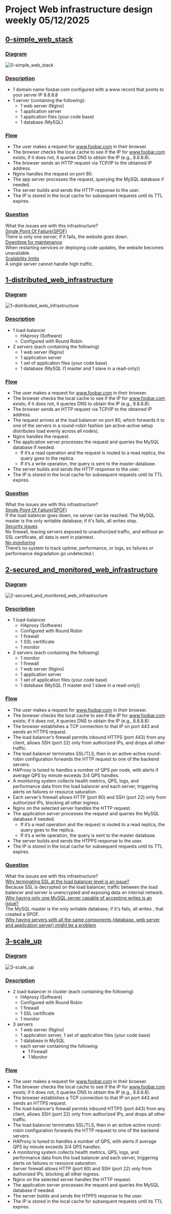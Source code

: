 # **Project Web infrastructure design weekly 05/12/2025**

## <u>**0-simple_web_stack**</u>
### <u>Diagram</u>
![0-simple_web_stack](./0-simple_web_stack.jpg)

### <u>Description</u>
* 1 domain name foobar.com configured with a www record that points to your server IP 8.8.8.8
* 1 server (containing the following):
	* 1 web server (Nginx)
	* 1 application server
	* 1 application files (your code base)
	* 1 database (MySQL)

### <u>Flow</u>
* The user makes a request for www.foobar.com in their browser.
* The browser checks the local cache to see if the IP for www.foobar.com exists; if it does not, it queries DNS to obtain the IP (e.g., 8.8.8.8).
* The browser sends an HTTP request via TCP/IP to the obtained IP address.
* Nginx handles the request on port 80.
* The app server processes the request, querying the MySQL database if needed.
* The server builds and sends the HTTP response to the user.
* The IP is stored in the local cache for subsequent requests until its TTL expires.

### <u>Question</u>
 What the issues are with this infrastructure?\
<u>Single Point Of Failure(SPOF)</u>\
There is only one server; if it fails, the website goes down.\
<u>Downtime for maintenance</u>\
When restarting services or deploying code updates, the website becomes unavailable.\
<u>Scalability limits</u>\
A single server cannot handle high traffic.


## <u>**1-distributed_web_infrastructure**</u>
### <u>Diagram</u>
![1-distributed_web_infrastructure](./1-distributed_web_infrastructure.jpg)

### <u>Description</u>
* 1 load-balancer
	* HAproxy (Software)
	* Configured with Round Robin
* 2 servers (each containing the following)
	* 1 web server (Nginx)
	* 1 application server
	* 1 set of application files (your code base)
	* 1 database (MySQL (1 master and 1 slave in a read-only))

### <u>Flow</u>
* The user makes a request for www.foobar.com in their browser.
* The browser checks the local cache to see if the IP for www.foobar.com exists; if it does not, it queries DNS to obtain the IP (e.g., 8.8.8.8).
* The browser sends an HTTP request via TCP/IP to the obtained IP address.
* The request arrives at the load balancer on port 80, which forwards it to one of the servers in a round-robin fashion (an active-active setup distributes load evenly across all nodes).
* Nginx handles the request.
* The application server processes the request and queries the MySQL database if needed.
	* If it’s a read operation and the request is routed to a read replica, the query goes to the replica.
	* If it’s a write operation, the query is sent to the master database.
* The server builds and sends the HTTP response to the user.
* The IP is stored in the local cache for subsequent requests until its TTL expires.

### <u>Question</u>
What the issues are with this infrastructure?\
<u>Single Point Of Failure(SPOF)</u>\
If the load balancer goes down, no server can be reached. The MySQL master is the only writable database; if it's fails, all writes stop.\
<u>Security issues</u>\
No firewall, leaving servers exposed to unauthorized traffic, and without an SSL certificate, all data is sent in plaintext.\
<u>No monitoring</u>\
There’s no system to track uptime, performance, or logs, so failures or performance degradation go undetected.\


## <u>**2-secured_and_monitored_web_infrastructure**</u>
### <u>Diagram</u>
![2-secured_and_monitored_web_infrastructure](./2-secured_and_monitored_web_infrastructure.jpg)

### <u>Description</u>
* 1 load-balancer
	* HAproxy (Software)
	* Configured with Round Robin
	* 1 firewall
	* 1 SSL certificate
	* 1 monitor
* 2 servers (each containing the following)
	* 1 monitor
	* 1 firewall
	* 1 web server (Nginx)
	* 1 application server
	* 1 set of application files (your code base)
	* 1 database (MySQL (1 master and 1 slave in a read-only))

### <u>Flow</u>
* The user makes a request for www.foobar.com in their browser.
* The browser checks the local cache to see if the IP for www.foobar.com exists; if it does not, it queries DNS to obtain the IP (e.g., 8.8.8.8).
* The browser establishes a TCP connection to that IP on port 443 and sends an HTTPS request.
* The load balancer’s firewall permits inbound HTTPS (port 443) from any client, allows SSH (port 22) only from authorized IPs, and drops all other traffic.
* The load balancer terminates SSL/TLS, then in an active-active round-robin configuration forwards the HTTP request to one of the backend servers.
* HAProxy is tuned to handles a number of QPS per node, with alerts if average QPS by minute exceeds 3/4 QPS handles.
* A monitoring system collects health metrics, QPS, logs, and performance data from the load balancer and each server, triggering alerts on failures or resource saturation.
* Each server’s firewall allows HTTP (port 80) and SSH (port 22) only from authorized IPs, blocking all other ingress.
* Nginx on the selected server handles the HTTP request.
* The application server processes the request and queries the MySQL database if needed.
	* If it’s a read operation and the request is routed to a read replica, the query goes to the replica.
	* If it’s a write operation, the query is sent to the master database.
* The server builds and sends the HTPPS response to the user.
* The IP is stored in the local cache for subsequent requests until its TTL expires.

### <u>Question</u>
What the issues are with this infrastructure?\
<u>Why terminating SSL at the load balancer level is an issue?</u>\
Because SSL is decrypted on the load balancer, traffic between the load balancer and server is unencrypted and exposing data on internal network.\
<u>Why having only one MySQL server capable of accepting writes is an issue?</u>\
The MySQL master is the only writable database; if it's fails, all writes , that created a SPOF.\
<u>Why having servers with all the same components (database, web server and application server) might be a problem</u>


## <u>**3-scale_up**</u>
### <u>Diagram</u>
![3-scale_up](./3-scale_up.jpg)

### <u>Description</u>
* 2 load-balancer in cluster (each containing the following)
	* HAproxy (Software)
	* Configured with Round Robin
	* 1 firewall
	* 1 SSL certificate
	* 1 monitor
* 3 servers
	* 1 web server (Nginx)
	* 1 application server, 1 set of application files (your code base)
	* 1 database in MySQL
	* each server containing the following:
		* 1 Firewall
		* 1 Monitor

### <u>Flow</u>
* The user makes a request for www.foobar.com in their browser.
* The browser checks the local cache to see if the IP for www.foobar.com exists; if it does not, it queries DNS to obtain the IP (e.g., 8.8.8.8).
* The browser establishes a TCP connection to that IP on port 443 and sends an HTTPS request.
* The load balancer’s firewall permits inbound HTTPS (port 443) from any client, allows SSH (port 22) only from authorized IPs, and drops all other traffic.
* The load balancer terminates SSL/TLS, then in an active-active round-robin configuration forwards the HTTP request to one of the backend servers.
* HAProxy is tuned to handles a number of QPS, with alerts if average QPS by minute exceeds 3/4 QPS handles.
* A monitoring system collects health metrics, QPS, logs, and performance data from the load balancer and each server, triggering alerts on failures or resource saturation.
* Server firewall allows HTTP (port 80) and SSH (port 22) only from authorized IPs, blocking all other ingress.
* Nginx on the selected server handles the HTTP request.
* The application server processes the request and queries the MySQL database if needed.
* The server builds and sends the HTPPS response to the user.
* The IP is stored in the local cache for subsequent requests until its TTL expires.